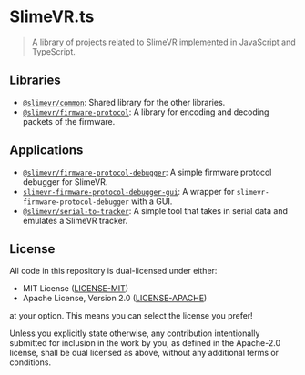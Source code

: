 # SlimeVR.ts

> A library of projects related to SlimeVR implemented in JavaScript and TypeScript.

## Libraries

- [`@slimevr/common`](packages/common): Shared library for the other libraries.
- [`@slimevr/firmware-protocol`](packages/firmware-protocol): A library for encoding and decoding packets of the firmware.

## Applications

- [`@slimevr/firmware-protocol-debugger`](apps/firmware-protocol-debugger): A simple firmware protocol debugger for SlimeVR.
- [`slimevr-firmware-protocol-debugger-gui`](apps/firmware-protocol-debugger-gui): A wrapper for `slimevr-firmware-protocol-debugger` with a GUI.
- [`@slimevr/serial-to-tracker`](apps/serial-to-tracker): A simple tool that takes in serial data and emulates a SlimeVR tracker.

## License

All code in this repository is dual-licensed under either:

- MIT License ([LICENSE-MIT](LICENSE-MIT))
- Apache License, Version 2.0 ([LICENSE-APACHE](LICENSE-APACHE))

at your option. This means you can select the license you prefer!

Unless you explicitly state otherwise, any contribution intentionally submitted for inclusion in the work by you, as defined in the Apache-2.0 license, shall be dual licensed as above, without any additional terms or conditions.
